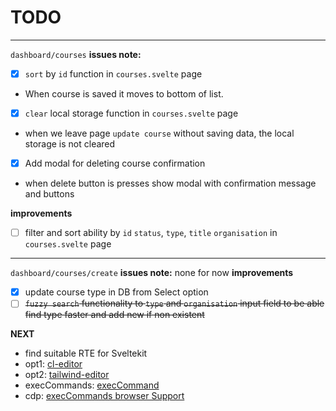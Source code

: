 # TODO

---

`dashboard/courses`
**issues note:**

- [x] `sort` by `id` function in `courses.svelte` page
- When course is saved it moves to bottom of list.

- [x] `clear` local storage function in `courses.svelte` page
- when we leave page `update course` without saving data, the local storage is not cleared

- [x] Add modal for deleting course confirmation
- when delete button is presses show modal with confirmation message and buttons

**improvements**

- [ ] filter and sort ability by `id` `status`, `type`, `title` `organisation` in `courses.svelte` page

---

`dashboard/courses/create`
**issues note:**
none for now
**improvements**

- [x] update course type in DB from Select option
- [ ] ~~`fuzzy search` functionality to `type` and `organisation` input field to be able find type faster and add new if non existent~~

**NEXT**

 - find suitable RTE for Sveltekit
  - opt1: [cl-editor](https://github.com/nenadpnc/cl-editor) 
  - opt2: [tailwind-editor](https://github.com/fouita/tailwind-editor)
  - execCommands: [execCommand](https://developer.mozilla.org/en-US/docs/Web/API/Document/execCommand)
  - cdp: [execCommands browser Support](https://codepen.io/stan65/pen/OJZxYNv)

